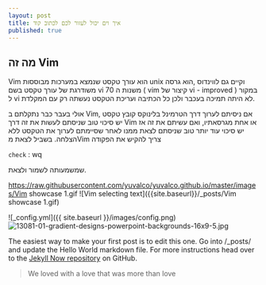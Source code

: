```yaml
---
layout: post
title: איך וים יכול לעזור לכם לכתוב קוד
published: true
---
```



## מה זה Vim



Vim הוא עורך טקסט שנמצא במערכות מבוססות unix וקיים גם לווינדוס ,הוא גרסה משודרגת של עורך טקסט בשם vi משנות ה 70 ( vim קיצור של vi - improved ) במקור ל vi לא היתה תמיכה בעכבר ולכן כל הכתיבה ועריכת הטקסט נעשתה רק עם המקלדת.

אולי בעבר כבר נתקלתם ב Vim, אם ניסיתם לערוך דרך הטרמינל בלינוקס קובץ טקסט יש סיכוי טוב שניסתם לעשות את זה דרך Vim או אחת מגרסאתיו, ואם עשיתם את זה אז יש סיכוי עוד יותר טוב שניסתם לצאת ממנו לאחר שסיימתם לערוך את הטקסט ללא הצלחה.
בשביל לצאת מVim צריך להקיש את הפקודה

`check`
	: wq


 שמשמעותה לשמור ולצאת.
 
 
 https://raw.githubusercontent.com/yuvalco/yuvalco.github.io/master/images/Vim showcase 1.gif
![Vim selecting text]({{site.baseurl}}/_posts/Vim showcase 1.gif)


![_config.yml]({{ site.baseurl }}/images/config.png)
![13081-01-gradient-designs-powerpoint-backgrounds-16x9-5.jpg]({{site.baseurl}}/_posts/13081-01-gradient-designs-powerpoint-backgrounds-16x9-5.jpg)

The easiest way to make your first post is to edit this one. Go into /_posts/ and update the Hello World markdown file. For more instructions head over to the [Jekyll Now repository](https://github.com/barryclark/jekyll-now) on GitHub.

> We loved with a love that was more than love
